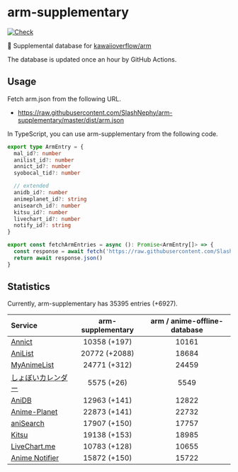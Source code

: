 # arm-supplementary

[![Check](https://github.com/SlashNephy/arm-supplementary/actions/workflows/check-node.yml/badge.svg)](https://github.com/SlashNephy/arm-supplementary/actions/workflows/check-node.yml)

💊 Supplemental database for [kawaiioverflow/arm](https://github.com/kawaiioverflow/arm)

The database is updated once an hour by GitHub Actions.

## Usage

Fetch arm.json from the following URL.

- https://raw.githubusercontent.com/SlashNephy/arm-supplementary/master/dist/arm.json

In TypeScript, you can use arm-supplementary from the following code.

```TypeScript
export type ArmEntry = {
  mal_id?: number
  anilist_id?: number
  annict_id?: number
  syobocal_tid?: number

  // extended
  anidb_id?: number
  animeplanet_id?: string
  anisearch_id?: number
  kitsu_id?: number
  livechart_id?: number
  notify_id?: string
}

export const fetchArmEntries = async (): Promise<ArmEntry[]> => {
  const response = await fetch('https://raw.githubusercontent.com/SlashNephy/arm-supplementary/master/dist/arm.json')
  return await response.json()
}
```

## Statistics

Currently, arm-supplementary has 35395 entries (+6927).

| Service                                     | arm-supplementary | arm / anime-offline-database |
| :------------------------------------------ | :---------------: | :--------------------------: |
| [Annict](https://annict.com)                |   10358 (+197)    |            10161             |
| [AniList](https://anilist.co)               |   20772 (+2088)   |            18684             |
| [MyAnimeList](https://myanimelist.net)      |   24771 (+312)    |            24459             |
| [しょぼいカレンダー](https://cal.syoboi.jp) |    5575 (+26)     |             5549             |
| [AniDB](https://anidb.net)                  |   12963 (+141)    |            12822             |
| [Anime-Planet](https://anime-planet.com)    |   22873 (+141)    |            22732             |
| [aniSearch](https://anisearch.com)          |   17907 (+150)    |            17757             |
| [Kitsu](https://kitsu.io)                   |   19138 (+153)    |            18985             |
| [LiveChart.me](https://livechart.me)        |   10783 (+128)    |            10655             |
| [Anime Notifier](https://notify.moe)        |   15872 (+150)    |            15722             |
